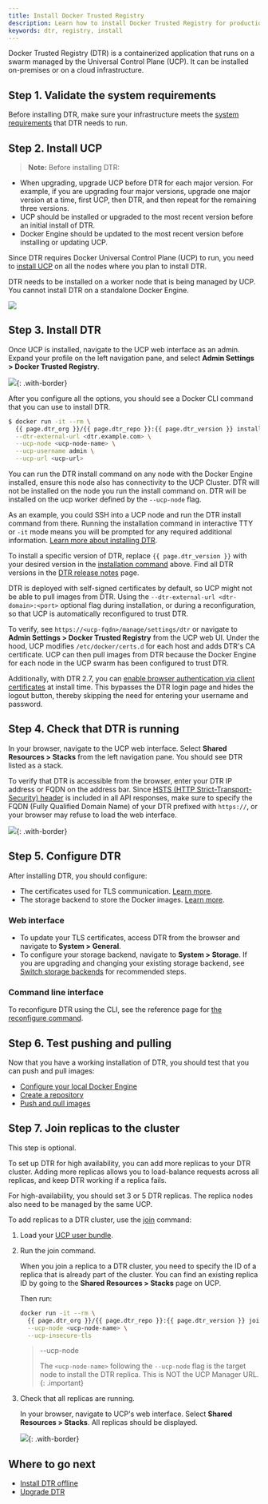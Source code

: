 ```yaml
---
title: Install Docker Trusted Registry
description: Learn how to install Docker Trusted Registry for production.
keywords: dtr, registry, install
---
```


Docker Trusted Registry (DTR) is a containerized application that runs on a
swarm managed by the Universal Control Plane (UCP). It can be installed
on-premises or on a cloud infrastructure.

## Step 1. Validate the system requirements

Before installing DTR, make sure your
infrastructure meets the [system requirements](./system-requirements) that DTR needs to run.

## Step 2. Install UCP

>**Note:** Before installing DTR:

* When upgrading, upgrade UCP before DTR for each major version. For example, if you are upgrading four major versions, upgrade one major version at a time, first UCP, then DTR, and then repeat for the remaining three versions.
* UCP should be installed or upgraded to the most recent version before an initial install of DTR.
* Docker Engine should be updated to the most recent version before installing or updating UCP.

Since DTR requires Docker Universal Control Plane (UCP)
to run, you need to [install UCP](/ee/ucp/admin/install/) on all the nodes where you plan to install DTR.

DTR needs to be installed on a worker node that is being managed by UCP.
You cannot install DTR on a standalone Docker Engine.

![](../../images/install-dtr-1.svg)


## Step 3. Install DTR

Once UCP is installed, navigate to the UCP web interface as an admin. Expand your profile on the left 
navigation pane, and select **Admin Settings > Docker Trusted Registry**.

![](../../images/install-dtr-2.png){: .with-border}

After you configure all the options, you should see a Docker CLI command that you can use
to install DTR.

```bash
$ docker run -it --rm \
  {{ page.dtr_org }}/{{ page.dtr_repo }}:{{ page.dtr_version }} install \
  --dtr-external-url <dtr.example.com> \
  --ucp-node <ucp-node-name> \
  --ucp-username admin \
  --ucp-url <ucp-url>
```

You can run the DTR install command on any node with the Docker Engine
installed, ensure this node also has connectivity to the UCP Cluster. DTR will
not be installed on the node you run the install command on. DTR will be
installed on the ucp worker defined by the `--ucp-node` flag.

As an example, you could SSH into a UCP node and run the DTR install command
from there.  Running the installation command in interactive TTY or `-it` mode
means you will be prompted for any required additional information.  [Learn
more about installing DTR](/reference/dtr/2.7/cli/install/). 

To install a specific version of DTR, replace `{{ page.dtr_version }}` with your
desired version in the [installation command](#step-3-install-dtr) above. Find
all DTR versions in the [DTR release notes](/ee/dtr/release-notes/) page.

DTR is deployed with self-signed certificates by default, so UCP might not be
able to pull images from DTR. Using the `--dtr-external-url <dtr-domain>:<port>`
optional flag during installation, or during a reconfiguration, so that UCP is
automatically reconfigured to trust DTR.

To verify, see `https://<ucp-fqdn>/manage/settings/dtr` or navigate to **Admin
Settings > Docker Trusted Registry** from the UCP web UI. Under the hood, UCP
modifies `/etc/docker/certs.d` for each host and adds DTR's CA certificate. UCP
can then pull images from DTR because the Docker Engine for each node in the
UCP swarm has been configured to trust DTR.

Additionally, with DTR 2.7, you can [enable browser authentication via client
certificates](/ee/enable-authentication-via-client-certificates/) at install
time. This bypasses the DTR login page and hides the logout button, thereby
skipping the need for entering your username and password.

## Step 4. Check that DTR is running

In your browser, navigate to the UCP
web interface. Select **Shared Resources > Stacks** from the left navigation pane. You should see
DTR listed as a stack.

To verify that DTR is accessible from the browser, enter your DTR IP address or FQDN on the address bar.
Since [HSTS (HTTP Strict-Transport-Security)
header](https://en.wikipedia.org/wiki/HTTP_Strict_Transport_Security) is included in all API responses, 
make sure to specify the FQDN (Fully Qualified Domain Name) of your DTR prefixed with `https://`, 
or your browser may refuse to load the web interface.

![](../../images/create-repository-1.png){: .with-border}


## Step 5. Configure DTR

After installing DTR, you should configure:

  * The certificates used for TLS communication. [Learn more](../configure/use-your-own-tls-certificates.md).
  * The storage backend to store the Docker images. [Learn more](../configure/external-storage/index.md).

### Web interface

  * To update your TLS certificates, access DTR from the browser and navigate to **System > General**. 
  * To configure your storage backend, navigate to **System > Storage**. If you are upgrading and changing your existing storage backend, see [Switch storage backends](/ee/dtr/admin/configure/external-storage/storage-backend-migration/) for recommended steps.
  
### Command line interface
  
  To reconfigure DTR using the CLI, see the reference page for [the reconfigure command](/reference/dtr/2.7/cli/reconfigure/).

## Step 6. Test pushing and pulling

Now that you have a working installation of DTR, you should test that you can
push and pull images:

* [Configure your local Docker Engine](../../user/access-dtr/index.md)
* [Create a repository](../../user/manage-images/index.md)
* [Push and pull images](../../user/manage-images/pull-and-push-images.md)

## Step 7. Join replicas to the cluster

This step is optional.

To set up DTR for high availability,
you can add more replicas to your DTR cluster. Adding more replicas allows you
to load-balance requests across all replicas, and keep DTR working if a
replica fails.

For high-availability, you should set 3 or 5 DTR replicas. The replica nodes also need 
to be managed by the same UCP.

To add replicas to a DTR cluster, use the [join](/reference/dtr/2.7/cli/join/) command:

1. Load your [UCP user bundle](/ee/ucp/user-access/cli/#use-client-certificates).

2.  Run the join command.

    When you join a replica to a DTR cluster, you need to specify the
    ID of a replica that is already part of the cluster. You can find an
    existing replica ID by going to the **Shared Resources > Stacks** page on UCP.

    Then run:

    ```bash
    docker run -it --rm \
      {{ page.dtr_org }}/{{ page.dtr_repo }}:{{ page.dtr_version }} join \
      --ucp-node <ucp-node-name> \
      --ucp-insecure-tls
    ```
    
    > --ucp-node
    >
    > The `<ucp-node-name>` following the `--ucp-node` flag is the target node to
    > install the DTR replica. This is NOT the UCP Manager URL.
    {: .important}
    
3. Check that all replicas are running.

    In your browser, navigate to UCP's
    web interface. Select **Shared Resources > Stacks**. All replicas should
    be displayed.

    ![](../../images/install-dtr-6.png){: .with-border}

## Where to go next

- [Install DTR offline](install-offline.md)
- [Upgrade DTR](../upgrade.md)
